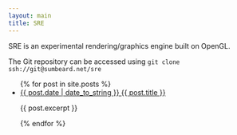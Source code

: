 ```yaml
---
layout: main
title: SRE
---
```


SRE is an experimental rendering/graphics engine built on OpenGL.

The Git repository can be accessed using `git clone ssh://git@sumbeard.net/sre`

<ul>
  {% for post in site.posts %}
    <li>
      <a href="{{ site.baseurl}}{{ post.url }}">{{ post.date | date_to_string }} {{ post.title }}</a>
        <p>{{ post.excerpt }}</p>
    </li>
  {% endfor %}
</ul>
